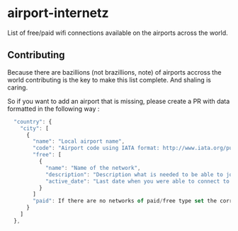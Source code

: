 # airport-internetz
List of free/paid wifi connections available on the airports across the world.

## Contributing
Because there are bazillions (not brazillions, note) of airports accross the world
contributing is the key to make this list complete. And shaling is caring.

So if you want to add an airport that is missing, please create a PR with data
formatted in the following way :

```javascript
  "country": {
    "city": [
      {
        "name": "Local airport name",
        "code": "Airport code using IATA format: http://www.iata.org/publications/Pages/code-search.aspx",
        "free": [
          {
            "name": "Name of the network",
            "description": "Description what is needed to be able to join (or what is the cost of access)",
            "active_date": "Last date when you were able to connect to this network in the following format : ''yyyy, mm, dd'"
          }
        ]
        "paid": If there are no networks of paid/free type set the corresponding key to false
      }
    ]
  },
```

